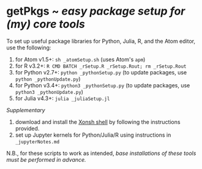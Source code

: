 # getPkgs ~ _easy package setup for (my) core tools_

To set up useful package libraries for Python, Julia, R, and the Atom editor, use the following:

1. for Atom v1.5+: `sh _atomSetup.sh` (uses Atom's `apm`)
2. for R v3.2+: `R CMD BATCH _rSetup.R _rSetup.Rout; rm _rSetup.Rout`
3. for Python v2.7+: `python _pythonSetup.py` (to update packages, use `python _pythonUpdate.py`)
4. for Python v3.4+: `python3 _pythonSetup.py` (to update packages, use `python3 _pythonUpdate.py`)
5. for Julia v4.3+: `julia _juliaSetup.jl`

_Supplementary_

1. download and install the [Xonsh shell](https://github.com/scopatz/xonsh.git) by following the instructions provided.
2. set up Jupyter kernels for Python/Julia/R using instructions in `_jupyterNotes.md`

N.B., for these scripts to work as intended, _base installations of these tools must be performed in advance._
